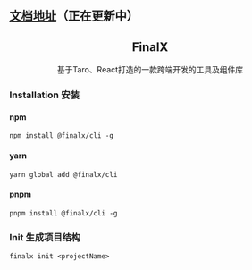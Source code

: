 ## [文档地址](https://finalx-doc.vercel.app)（正在更新中）

<h2 align="center">FinalX</h2>
<p align="center">基于Taro、React打造的一款跨端开发的工具及组件库</p>

### Installation 安装

#### npm

```shell
npm install @finalx/cli -g
```

#### yarn

```shell
yarn global add @finalx/cli
```

#### pnpm

```shell
pnpm install @finalx/cli -g
```

### Init 生成项目结构

```shell
finalx init <projectName>
```
